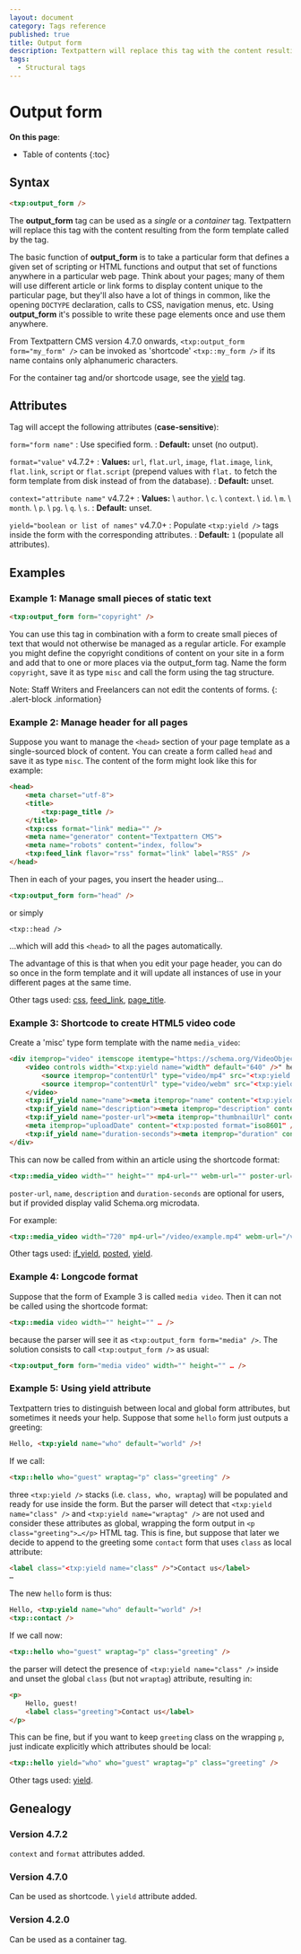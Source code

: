```yaml
---
layout: document
category: Tags reference
published: true
title: Output form
description: Textpattern will replace this tag with the content resulting from the form template called by the tag.
tags:
  - Structural tags
---
```


# Output form

**On this page**:

* Table of contents
{:toc}

## Syntax

~~~ html
<txp:output_form />
~~~

The **output_form** tag can be used as a *single* or a *container* tag. Textpattern will replace this tag with the content resulting from the form template called by the tag.

The basic function of **output_form** is to take a particular form that defines a given set of scripting or HTML functions and output that set of functions anywhere in a particular web page. Think about your pages; many of them will use different article or link forms to display content unique to the particular page, but they'll also have a lot of things in common, like the opening `DOCTYPE` declaration, calls to CSS, navigation menus, etc. Using **output_form** it's possible to write these page elements once and use them anywhere.

From Textpattern CMS version 4.7.0 onwards, `<txp:output_form form="my_form" />` can be invoked as 'shortcode' `<txp::my_form />` if its name contains only alphanumeric characters.

For the container tag and/or shortcode usage, see the [yield](/tags/yield) tag.

## Attributes

Tag will accept the following attributes (**case-sensitive**):

`form="form name"`
: Use specified form.
: **Default:** unset (no output).

`format="value"` <span class="footnote warning">v4.7.2+</span>
: **Values:** `url`, `flat.url`, `image`, `flat.image`, `link`, `flat.link`, `script` or `flat.script` (prepend values with `flat.` to fetch the form template from disk instead of from the database).
: **Default:** unset.

`context="attribute name"` <span class="footnote warning">v4.7.2+</span>
: **Values:** \\
`author`. \\
`c`. \\
`context`. \\
`id`. \\
`m`. \\
`month`. \\
`p`. \\
`pg`. \\
`q`. \\
`s`.
: **Default:** unset.

`yield="boolean or list of names"` <span class="footnote warning">v4.7.0+</span>
: Populate `<txp:yield />` tags inside the form with the corresponding attributes.
: **Default:** `1` (populate all attributes).

## Examples

### Example 1: Manage small pieces of static text

~~~ html
<txp:output_form form="copyright" />
~~~

You can use this tag in combination with a form to create small pieces of text that would not otherwise be managed as a regular article. For example you might define the copyright conditions of content on your site in a form and add that to one or more places via the output_form tag. Name the form `copyright`, save it as type `misc` and call the form using the tag structure.

Note: Staff Writers and Freelancers can not edit the contents of forms.
{: .alert-block .information}

### Example 2: Manage header for all pages

Suppose you want to manage the `<head>` section of your page template as a single-sourced block of content. You can create a form called `head` and save it as type `misc`. The content of the form might look like this for example:

~~~ html
<head>
    <meta charset="utf-8">
    <title>
        <txp:page_title />
    </title>
    <txp:css format="link" media="" />
    <meta name="generator" content="Textpattern CMS">
    <meta name="robots" content="index, follow">
    <txp:feed_link flavor="rss" format="link" label="RSS" />
</head>
~~~

Then in each of your pages, you insert the header using…

~~~ html
<txp:output_form form="head" />
~~~

or simply

~~~
<txp::head />
~~~

…which will add this `<head>` to all the pages automatically.

The advantage of this is that when you edit your page header, you can do so once in the form template and it will update all instances of use in your different pages at the same time.

Other tags used: [css](/tags/css), [feed_link](/tags/feed_link), [page_title](/tags/page_title).

### Example 3: Shortcode to create HTML5 video code

Create a 'misc' type form template with the name `media_video`:

~~~ html
<div itemprop="video" itemscope itemtype="https://schema.org/VideoObject">
    <video controls width="<txp:yield name="width" default="640" />" height="<txp:yield name="height" default="480" />"<txp:if_yield name="poster-url"> poster="<txp:yield name="poster-url" />"</txp:if_yield>>
        <source itemprop="contentUrl" type="video/mp4" src="<txp:yield name="mp4-url" />">
        <source itemprop="contentUrl" type="video/webm" src="<txp:yield name="webm-url" />">
    </video>
    <txp:if_yield name="name"><meta itemprop="name" content="<txp:yield name="name" />"></txp:if_yield>
    <txp:if_yield name="description"><meta itemprop="description" content="<txp:yield name="description" />"></txp:if_yield>
    <txp:if_yield name="poster-url"><meta itemprop="thumbnailUrl" content="<txp:yield name="poster-url" />"></txp:if_yield>
    <meta itemprop="uploadDate" content="<txp:posted format="iso8601" />">
    <txp:if_yield name="duration-seconds"><meta itemprop="duration" content="T<txp:yield name="duration-seconds" />S"></txp:if_yield>
</div>
~~~

This can now be called from within an article using the shortcode format:

~~~ html
<txp::media_video width="" height="" mp4-url="" webm-url="" poster-url="" name="" description="" duration-seconds="" />
~~~

`poster-url`, `name`, `description` and `duration-seconds` are optional for users, but if provided display valid Schema.org microdata.

For example:

~~~ html
<txp::media_video width="720" mp4-url="/video/example.mp4" webm-url="/video/example.webm" poster-url="/video/example.png" name="Cat video" description="My great video of cats." duration-seconds="20" />
~~~

Other tags used: [if_yield](/tags/if_yield), [posted](/tags/posted), [yield](/tags/yield).

### Example 4: Longcode format

Suppose that the form of Example 3 is called `media video`. Then it can not be called using the shortcode format:

~~~ html
<txp::media video width="" height="" … />
~~~

because the parser will see it as `<txp:output_form form="media" />`. The solution consists to call `<txp:output_form />` as usual:

~~~ html
<txp:output_form form="media video" width="" height="" … />
~~~

### Example 5: Using yield attribute

Textpattern tries to distinguish between local and global form attributes, but sometimes it needs your help. Suppose that some `hello` form just outputs a greeting:

~~~ html
Hello, <txp:yield name="who" default="world" />!
~~~

If we call:

~~~ html
<txp::hello who="guest" wraptag="p" class="greeting" />
~~~

three `<txp:yield />` stacks (i.e. `class, who, wraptag`) will be populated and ready for use inside the form. But the parser will detect that `<txp:yield name="class" />` and `<txp:yield name="wraptag" />` are not used and consider these attributes as global, wrapping the form output in `<p class="greeting">…</p>` HTML tag. This is fine, but suppose that later we decide to append to the greeting some `contact` form that uses `class` as local attribute:

~~~ html
<label class="<txp:yield name="class" />">Contact us</label>
…
~~~

The new `hello` form is thus:

~~~ html
Hello, <txp:yield name="who" default="world" />!
<txp::contact />
~~~

If we call now:

~~~ html
<txp::hello who="guest" wraptag="p" class="greeting" />
~~~

the parser will detect the presence of `<txp:yield name="class" />` inside and unset the global `class` (but not `wraptag`) attribute, resulting in:

~~~ html
<p>
    Hello, guest!
    <label class="greeting">Contact us</label>
</p>    
~~~

This can be fine, but if you want to keep `greeting` class on the wrapping `p`, just indicate explicitly which attributes should be local:

~~~ html
<txp::hello yield="who" who="guest" wraptag="p" class="greeting" />
~~~

Other tags used: [yield](/tags/yield).

## Genealogy

### Version 4.7.2

`context` and `format` attributes added.

### Version 4.7.0

Can be used as shortcode. \\
`yield` attribute added.

### Version 4.2.0

Can be used as a container tag.
